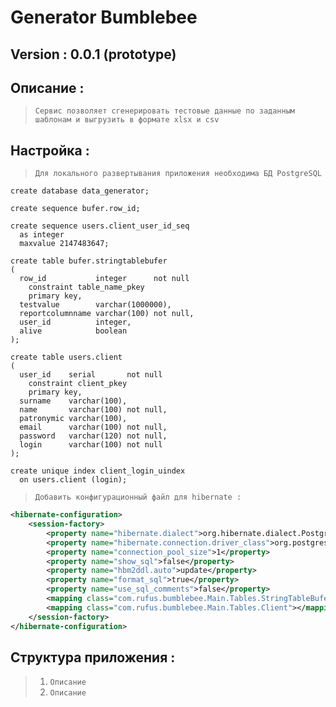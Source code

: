 # Generator Bumblebee
## Version : 0.0.1 (prototype)
## Описание :
>`Сервис позволяет сгенерировать тестовые данные по заданным шаблонам и выгрузить в формате xlsx и csv`
## Настройка :
>`Для локального развертывания приложения необходима БД PostgreSQL`
``` postgresplsql
create database data_generator;

create sequence bufer.row_id;

create sequence users.client_user_id_seq
  as integer
  maxvalue 2147483647;

create table bufer.stringtablebufer
(
  row_id           integer      not null
    constraint table_name_pkey
    primary key,
  testvalue        varchar(1000000),
  reportcolumnname varchar(100) not null,
  user_id          integer,
  alive            boolean
);

create table users.client
(
  user_id    serial       not null
    constraint client_pkey
    primary key,
  surname    varchar(100),
  name       varchar(100) not null,
  patronymic varchar(100),
  email      varchar(100) not null,
  password   varchar(120) not null,
  login      varchar(100) not null
);

create unique index client_login_uindex
  on users.client (login);
 ```
 >`Добавить конфигурационный файл для hibernate :`
 ``` xml
 <hibernate-configuration>
     <session-factory>
         <property name="hibernate.dialect">org.hibernate.dialect.PostgreSQL9Dialect</property>
         <property name="hibernate.connection.driver_class">org.postgresql.Driver</property>
         <property name="connection_pool_size">1</property>
         <property name="show_sql">false</property>
         <property name="hbm2ddl.auto">update</property>
         <property name="format_sql">true</property>
         <property name="use_sql_comments">false</property>
         <mapping class="com.rufus.bumblebee.Main.Tables.StringTableBufer"></mapping>
         <mapping class="com.rufus.bumblebee.Main.Tables.Client"></mapping>
     </session-factory>
 </hibernate-configuration>
 ```
 ## Структура приложения  :
 >1. `Описание`
 >2. `Описание`

